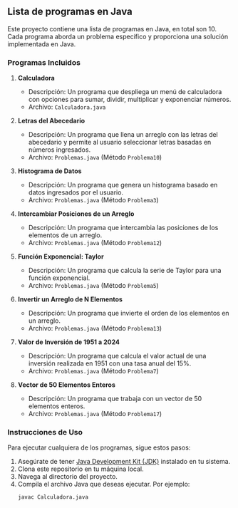 ## Lista de programas en Java

Este proyecto contiene una lista de programas en Java, en total son 10. Cada programa aborda un problema específico y proporciona una solución implementada en Java.

### Programas Incluidos

1. **Calculadora**
   - Descripción: Un programa que despliega un menú de calculadora con opciones para sumar, dividir, multiplicar y exponenciar números.
   - Archivo: `Calculadora.java`

2. **Letras del Abecedario**
   - Descripción: Un programa que llena un arreglo con las letras del abecedario y permite al usuario seleccionar letras basadas en números ingresados.
   - Archivo: `Problemas.java` (Método `Problema10`)

3. **Histograma de Datos**
   - Descripción: Un programa que genera un histograma basado en datos ingresados por el usuario.
   - Archivo: `Problemas.java` (Método `Problema3`)

4. **Intercambiar Posiciones de un Arreglo**
   - Descripción: Un programa que intercambia las posiciones de los elementos de un arreglo.
   - Archivo: `Problemas.java` (Método `Problema12`)

5. **Función Exponencial: Taylor**
   - Descripción: Un programa que calcula la serie de Taylor para una función exponencial.
   - Archivo: `Problemas.java` (Método `Problema5`)

6. **Invertir un Arreglo de N Elementos**
   - Descripción: Un programa que invierte el orden de los elementos en un arreglo.
   - Archivo: `Problemas.java` (Método `Problema13`)

7. **Valor de Inversión de 1951 a 2024**
   - Descripción: Un programa que calcula el valor actual de una inversión realizada en 1951 con una tasa anual del 15%.
   - Archivo: `Problemas.java` (Método `Problema7`)

8. **Vector de 50 Elementos Enteros**
   - Descripción: Un programa que trabaja con un vector de 50 elementos enteros.
   - Archivo: `Problemas.java` (Método `Problema17`)

### Instrucciones de Uso

Para ejecutar cualquiera de los programas, sigue estos pasos:

1. Asegúrate de tener [Java Development Kit (JDK)](https://www.oracle.com/java/technologies/javase-jdk11-downloads.html) instalado en tu sistema.
2. Clona este repositorio en tu máquina local.
3. Navega al directorio del proyecto.
4. Compila el archivo Java que deseas ejecutar. Por ejemplo:
   ```sh
   javac Calculadora.java